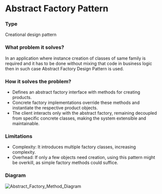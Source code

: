 # Abstract Factory Pattern

### Type
Creational design pattern

### What problem it solves?
In an application where instance creation of classes of same family is required and it has to be done without mixing that code in business logic then in such case Abstract Factory Design Pattern is used.

### How it solves the problem?
+ Defines an abstract factory interface with methods for creating products.
+ Concrete factory implementations override these methods and instantiate the respective product objects.
+ The client interacts only with the abstract factory, remaining decoupled from specific concrete classes, making the system extensible and maintainable.

### Limitations
+ Complexity: It introduces multiple factory classes, increasing complexity.
+ Overhead: If only a few objects need creation, using this pattern might be overkill, as simple factory methods could suffice.

### Diagram
![Abstract_Factory_Method_Diagram](https://github.com/user-attachments/assets/5a78dc8a-6777-4640-b04a-cc117649e605)
